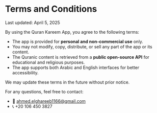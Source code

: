 # Terms and Conditions

Last updated: April 5, 2025

By using the Quran Kareem App, you agree to the following terms:

- The app is provided for **personal and non-commercial use** only.
- You may not modify, copy, distribute, or sell any part of the app or its content.
- The Quranic content is retrieved from a **public open-source API** for educational and religious purposes.
- The app supports both Arabic and English interfaces for better accessibility.

We may update these terms in the future without prior notice.

For any questions, feel free to contact:

- 📧 ahmed.elghareeb1166@gmail.com  
- 📞 +20 106 450 3827
